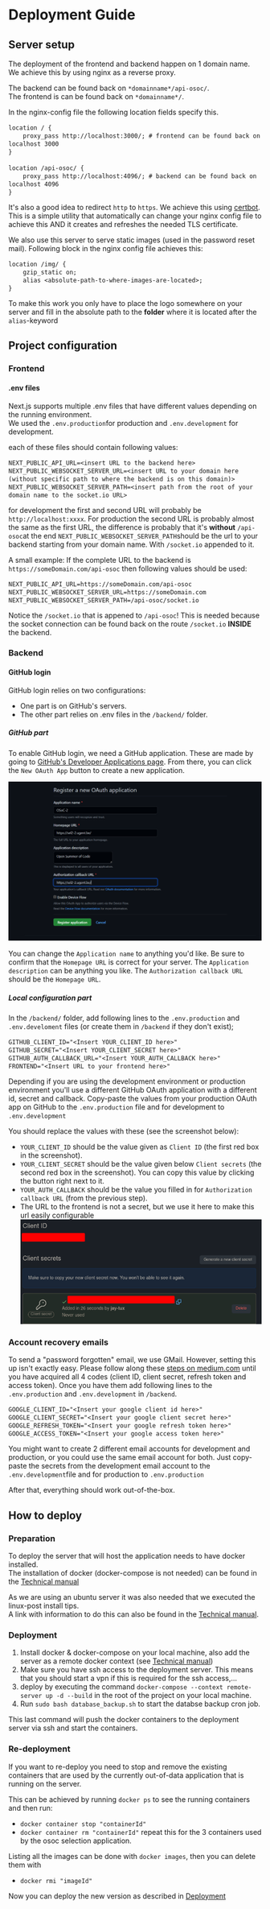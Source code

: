 # Deployment Guide

## Server setup
The deployment of the frontend and backend happen on 1 domain name.  
We achieve this by using nginx as a reverse proxy.

The backend can be found back on `*domainname*/api-osoc/`.  
The frontend is can be found back on `*domainname*/`.

In the nginx-config file the following location fields specify this.

```
location / {
    proxy_pass http://localhost:3000/; # frontend can be found back on localhost 3000
}

location /api-osoc/ {
    proxy_pass http://localhost:4096/; # backend can be found back on localhost 4096
}
```

It's also a good idea to redirect `http` to `https`. We achieve this using [certbot](https://certbot.eff.org).  
This is a simple utility that automatically can change your nginx config file to achieve this AND it creates and refreshes the needed TLS certificate.

We also use this server to serve static images (used in the password reset mail).
Following block in the nginx config file achieves this:
```
location /img/ {
    gzip_static on;
    alias <absolute-path-to-where-images-are-located>;
}
```
To make this work you only have to place the logo somewhere on your server and fill in the absolute path to the **folder** where it is located after the `alias`-keyword

## Project configuration
### Frontend

#### .env files
Next.js supports multiple .env files that have different values depending on the running environment.  
We used the `.env.production`for production and `.env.development` for development.

each of these files should contain following values:

```
NEXT_PUBLIC_API_URL=<insert URL to the backend here>
NEXT_PUBLIC_WEBSOCKET_SERVER_URL=<insert URL to your domain here (without specific path to where the backend is on this domain)>
NEXT_PUBLIC_WEBSOCKET_SERVER_PATH=<insert path from the root of your domain name to the socket.io URL>
```
for development the first and second URL will probably be `http://localhost:xxxx`.
For production the second URL is probably almost the same as the first URL, the difference is probably that it's **without** `/api-osoc`at the end
`NEXT_PUBLIC_WEBSOCKET_SERVER_PATH`should be the url to your backend starting from your domain name. With `/socket.io` appended to it.

A small example:
If the complete URL to the backend is `https://someDomain.com/api-osoc` then following values should be used:
```
NEXT_PUBLIC_API_URL=https://someDomain.com/api-osoc
NEXT_PUBLIC_WEBSOCKET_SERVER_URL=https://someDomain.com
NEXT_PUBLIC_WEBSOCKET_SERVER_PATH=/api-osoc/socket.io
```
Notice the `/socket.io` that is appened to `/api-osoc`!
This is needed because the socket connection can be found back on the route `/socket.io` **INSIDE** the backend.

### Backend
#### GitHub login
GitHub login relies on two configurations:
 - One part is on GitHub's servers.
 - The other part relies on .env files in the `/backend/` folder.

##### GitHub part
To enable GitHub login, we need a GitHub application. These are made by going to [GitHub's Developer Applications page](https://github.com/settings/developers). From there, you can click the `New OAuth App` button to create a new application.

![Default settings](./gh-oauth-new-app.png)

You can change the `Application name` to anything you'd like. Be sure to confirm that the `Homepage URL` is correct for your server. The `Application description` can be anything you like. The `Authorization callback URL` should be the `Homepage URL`.

##### Local configuration part
In the `/backend/` folder, add following lines to the `.env.production` and `.env.develoment` files (or create them in `/backend` if they don't exist);
```
GITHUB_CLIENT_ID="<Insert YOUR_CLIENT_ID here>"
GITHUB_SECRET="<Insert YOUR_CLIENT_SECRET here>"
GITHUB_AUTH_CALLBACK_URL="<Insert YOUR_AUTH_CALLBACK here>"
FRONTEND="<Insert URL to your frontend here>"
```

Depending if you are using the development environment or production environment you'll use a different GitHub OAuth application with a different id, secret and callback.
Copy-paste the values from your production OAuth app on GitHub to the `.env.production` file and for development to `.env.development`

You should replace the values with these (see the screenshot below):
 - `YOUR_CLIENT_ID` should be the value given as `Client ID` (the first red box in the screenshot).
 - `YOUR_CLIENT_SECRET` should be the value given below `Client secrets` (the second red box in the screenshot). You can copy this value by clicking the button right next to it.
 - `YOUR_AUTH_CALLBACK` should be the value you filled in for `Authorization callback URL` (from the previous step).
 - The URL to the frontend is not a secret, but we use it here to make this url easily configurable
![How to get the values](./gh-oauth-get-values.png)

### Account recovery emails
To send a "password forgotten" email, we use GMail. However, setting this up isn't exactly easy. Please follow along these [steps on medium.com](https://alexb72.medium.com/how-to-send-emails-using-a-nodemailer-gmail-and-oauth2-fe19d66451f9) until you have acquired all 4 codes (client ID, client secret, refresh token and access token).
Once you have them add following lines to the `.env.production` and `.env.development` in `/backend`.
```
GOOGLE_CLIENT_ID="<Insert your google client id here>"
GOOGLE_CLIENT_SECRET="<Insert your google client secret here>"
GOOGLE_REFRESH_TOKEN="<Insert your google refresh token here>"
GOOGLE_ACCESS_TOKEN="<Insert your google access token here>"
```
You might want to create 2 different email accounts for development and production, or you could use the same email account for both.
Just copy-paste the secrets from the development email account to the `.env.development`file and for production to `.env.production`

After that, everything should work out-of-the-box.

## How to deploy

### Preparation
To deploy the server that will host the application needs to have docker installed.  
The installation of docker (docker-compose is not needed) can be found in the [Technical manual](/docs/technicalManual.md)

As we are using an ubuntu server it was also needed that we executed the linux-post install tips.  
A link with information to do this can also be found in the [Technical manual](/docs/technicalManual.md).


### Deployment
<a name="deployment"></a>
1. Install docker & docker-compose on your local machine, also add the server as a remote docker context (see [Technical manual](/docs/technicalManual.md))
2. Make sure you have ssh access to the deployment server. This means that you should start a vpn if this is required for the ssh access,...
3. deploy by executing the command `docker-compose --context remote-server up -d --build` in the root of the project on your local machine.
4. Run ```sudo bash database_backup.sh``` to start the databse backup cron job.

This last command will push the docker containers to the deployment server via ssh and start the containers.

### Re-deployment
If you want to re-deploy you need to stop and remove the existing containers that are used by the currently out-of-data application that is running on the server.

This can be achieved by running `docker ps` to see the running containers and then run:
- `docker container stop "containerId"`
- `docker container rm "containerId"`
repeat this for the 3 containers used by the osoc selection application.

Listing all the images can be done with `docker images`, then you can delete them with
- `docker rmi "imageId"`

Now you can deploy the new version as described in [Deployment](#deployment)
